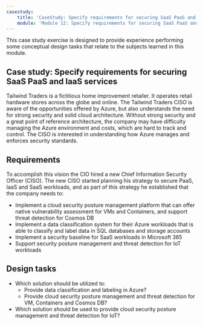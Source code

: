 ```yaml
---
casestudy:
    title: 'CaseStudy: Specify requirements for securing SaaS PaaS and IaaS services'
    module: 'Module 12: Specify requirements for securing SaaS PaaS and IaaS services'
---
```


This case study exercise is designed to provide experience performing some conceptual design tasks that relate to the subjects learned in this module.

## Case study: Specify requirements for securing SaaS PaaS and IaaS services

Tailwind Traders is a fictitious home improvement retailer. It operates retail hardware stores across the globe and online. The Tailwind Traders CISO is aware of the opportunities offered by Azure, but also understands the need for strong security and solid cloud architecture. Without strong security and a great point of reference architecture, the company may have difficulty managing the Azure environment and costs, which are hard to track and control. The CISO is interested in understanding how Azure manages and enforces security standards.

## Requirements

To accomplish this vision the CIO hired a new Chief Information Security Officer (CISO). The new CISO
started planning his strategy to secure PaaS, IaaS and SaaS workloads, and as part of this strategy he established that the company needs to:

-   Implement a cloud security posture management platform that can offer native vulnerability assessment for VMs and Containers, and  support threat detection for Cosmos DB
-   Implement a data classification system for their Azure workloads that is able to classify and label data in SQL databases and storage accounts
-   Implement a security baseline for SaaS workloads in Microsoft 365
-   Support security posture management and threat detection for IoT workloads

## Design tasks

* Which solution should be utilized to:
   - Provide data classification and labeling in Azure?
   - Provide cloud security posture management and threat detection for VM, Containers and Cosmos DB?
* Which solution should be used to provide cloud security posture management and threat detection for IoT?

